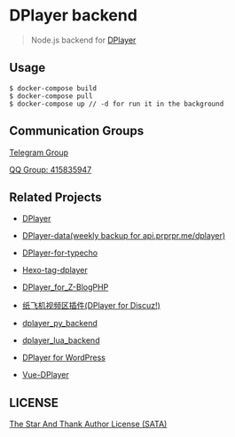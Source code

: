 # DPlayer backend

> Node.js backend for [DPlayer](https://github.com/DIYgod/DPlayer)

## Usage

```
$ docker-compose build
$ docker-compose pull
$ docker-compose up // -d for run it in the background
```

## Communication Groups

[Telegram Group](https://t.me/adplayer)

[QQ Group: 415835947](https://shang.qq.com/wpa/qunwpa?idkey=bf22213ae0028a82e5adf3f286dfd4f01e0997dc9f1dcd8e831a0a85e799be17)

## Related Projects

- [DPlayer](https://github.com/DIYgod/DPlayer)

- [DPlayer-data(weekly backup for api.prprpr.me/dplayer)](https://github.com/DIYgod/DPlayer-data)

- [DPlayer-for-typecho](https://github.com/volio/DPlayer-for-typecho)

- [Hexo-tag-dplayer](https://github.com/NextMoe/hexo-tag-dplayer)

- [DPlayer_for_Z-BlogPHP](https://github.com/fghrsh/DPlayer_for_Z-BlogPHP)

- [纸飞机视频区插件(DPlayer for Discuz!)](https://coding.net/u/Click_04/p/video/git)

- [dplayer_py_backend](https://github.com/dixyes/dplayer_py_backend)

- [dplayer_lua_backend](https://github.com/dixyes/dplayer_lua_backend)

- [DPlayer for WordPress](https://github.com/BlueCocoa/DPlayer-WordPress)

- [Vue-DPlayer](https://github.com/sinchang/vue-dplayer)

## LICENSE

[The Star And Thank Author License (SATA)](https://github.com/DIYgod/DPlayer/blob/master/LICENSE)